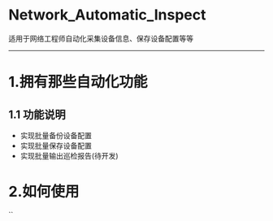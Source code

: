 # Network_Automatic_Inspect
适用于网络工程师自动化采集设备信息、保存设备配置等等

---


# 1.拥有那些自动化功能

## 1.1 功能说明
 - 实现批量备份设备配置
 - 实现批量保存设备配置
 - 实现批量输出巡检报告(待开发)

# 2.如何使用
``